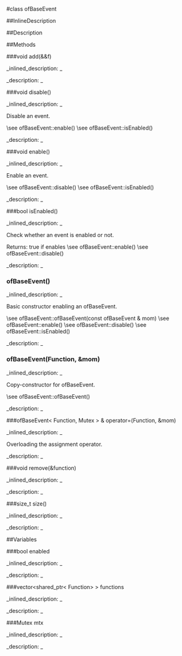 #class ofBaseEvent


<!--
_visible: True_
_advanced: False_
_istemplated: False_
-->

##InlineDescription






##Description





##Methods



###void add(&&f)

<!--
_syntax: add(&&f)_
_name: add_
_returns: void_
_returns_description: _
_parameters: TFunction &&f_
_access: protected_
_version_started: 0.9.0_
_version_deprecated: _
_summary: _
_constant: False_
_static: False_
_visible: True_
_advanced: False_
-->

_inlined_description: _







_description: _







<!----------------------------------------------------------------------------->

###void disable()

<!--
_syntax: disable()_
_name: disable_
_returns: void_
_returns_description: _
_parameters: _
_access: public_
_version_started: 0.9.0_
_version_deprecated: _
_summary: _
_constant: False_
_static: False_
_visible: True_
_advanced: False_
-->

_inlined_description: _

Disable an event.

\see ofBaseEvent::enable()
\see ofBaseEvent::isEnabled()





_description: _







<!----------------------------------------------------------------------------->

###void enable()

<!--
_syntax: enable()_
_name: enable_
_returns: void_
_returns_description: _
_parameters: _
_access: public_
_version_started: 0.9.0_
_version_deprecated: _
_summary: _
_constant: False_
_static: False_
_visible: True_
_advanced: False_
-->

_inlined_description: _

Enable an event.

\see ofBaseEvent::disable()
\see ofBaseEvent::isEnabled()





_description: _







<!----------------------------------------------------------------------------->

###bool isEnabled()

<!--
_syntax: isEnabled()_
_name: isEnabled_
_returns: bool_
_returns_description: _
_parameters: _
_access: public_
_version_started: 0.9.0_
_version_deprecated: _
_summary: _
_constant: False_
_static: False_
_visible: True_
_advanced: False_
-->

_inlined_description: _

Check whether an event is enabled or not.


Returns: true if enables
\see ofBaseEvent::enable()
\see ofBaseEvent::disable()





_description: _







<!----------------------------------------------------------------------------->

### ofBaseEvent()

<!--
_syntax: ofBaseEvent()_
_name: ofBaseEvent_
_returns: _
_returns_description: _
_parameters: _
_access: public_
_version_started: 0.9.0_
_version_deprecated: _
_summary: _
_constant: False_
_static: False_
_visible: True_
_advanced: False_
-->

_inlined_description: _

Basic constructor enabling an ofBaseEvent.

\see ofBaseEvent::ofBaseEvent(const ofBaseEvent & mom)
\see ofBaseEvent::enable()
\see ofBaseEvent::disable()
\see ofBaseEvent::isEnabled()





_description: _







<!----------------------------------------------------------------------------->

### ofBaseEvent(Function, &mom)

<!--
_syntax: ofBaseEvent(Function, &mom)_
_name: ofBaseEvent_
_returns: _
_returns_description: _
_parameters: const ofBaseEvent< Function, Mutex > &mom_
_access: public_
_version_started: 0.9.0_
_version_deprecated: _
_summary: _
_constant: False_
_static: False_
_visible: True_
_advanced: False_
-->

_inlined_description: _

Copy-constructor for ofBaseEvent.

\see ofBaseEvent::ofBaseEvent()





_description: _







<!----------------------------------------------------------------------------->

###ofBaseEvent< Function, Mutex > & operator=(Function, &mom)

<!--
_syntax: operator=(Function, &mom)_
_name: operator=_
_returns: ofBaseEvent< Function, Mutex > &_
_returns_description: _
_parameters: const ofBaseEvent< Function, Mutex > &mom_
_access: public_
_version_started: 0.9.0_
_version_deprecated: _
_summary: _
_constant: False_
_static: False_
_visible: True_
_advanced: False_
-->

_inlined_description: _

Overloading the assignment operator.





_description: _







<!----------------------------------------------------------------------------->

###void remove(&function)

<!--
_syntax: remove(&function)_
_name: remove_
_returns: void_
_returns_description: _
_parameters: const TFunction &function_
_access: protected_
_version_started: 0.9.0_
_version_deprecated: _
_summary: _
_constant: False_
_static: False_
_visible: True_
_advanced: False_
-->

_inlined_description: _







_description: _







<!----------------------------------------------------------------------------->

###size_t size()

<!--
_syntax: size()_
_name: size_
_returns: size_t_
_returns_description: _
_parameters: _
_access: public_
_version_started: 0.9.0_
_version_deprecated: _
_summary: _
_constant: False_
_static: False_
_visible: True_
_advanced: False_
-->

_inlined_description: _







_description: _







<!----------------------------------------------------------------------------->

##Variables



###bool enabled

<!--
_name: enabled_
_type: bool_
_access: protected_
_version_started: 0.9.0_
_version_deprecated: _
_summary: _
_visible: True_
_constant: False_
_advanced: False_
-->

_inlined_description: _







_description: _







<!----------------------------------------------------------------------------->

###vector<shared_ptr< Function>  > functions

<!--
_name: functions_
_type: vector<shared_ptr< Function>  >_
_access: protected_
_version_started: 0.9.0_
_version_deprecated: _
_summary: _
_visible: True_
_constant: False_
_advanced: False_
-->

_inlined_description: _







_description: _







<!----------------------------------------------------------------------------->

###Mutex mtx

<!--
_name: mtx_
_type: Mutex_
_access: protected_
_version_started: 0.9.0_
_version_deprecated: _
_summary: _
_visible: True_
_constant: False_
_advanced: False_
-->

_inlined_description: _







_description: _







<!----------------------------------------------------------------------------->

